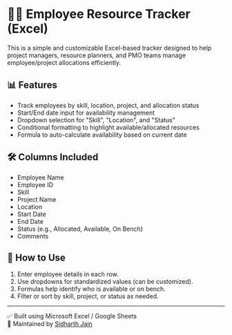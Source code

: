 # 🧑‍💼 Employee Resource Tracker (Excel)

This is a simple and customizable Excel-based tracker designed to help project managers, resource planners, and PMO teams manage employee/project allocations efficiently.

## 📊 Features

- Track employees by skill, location, project, and allocation status
- Start/End date input for availability management
- Dropdown selection for "Skill", "Location", and "Status"
- Conditional formatting to highlight available/allocated resources
- Formula to auto-calculate availability based on current date

## 🛠 Columns Included

- Employee Name  
- Employee ID  
- Skill  
- Project Name  
- Location  
- Start Date  
- End Date  
- Status (e.g., Allocated, Available, On Bench)  
- Comments

## 📌 How to Use

1. Enter employee details in each row.
2. Use dropdowns for standardized values (can be customized).
3. Formulas help identify who is available or on bench.
4. Filter or sort by skill, project, or status as needed.

---

✅ Built using Microsoft Excel / Google Sheets  
🔗 Maintained by [Sidharth Jain](https://github.com/sidbjain)
